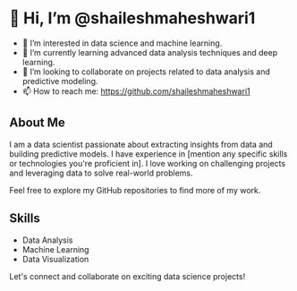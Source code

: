 # 👋 Hi, I’m @shaileshmaheshwari1

- 👀 I’m interested in data science and machine learning.
- 🌱 I’m currently learning advanced data analysis techniques and deep learning.
- 💞️ I’m looking to collaborate on projects related to data analysis and predictive modeling.
- 📫 How to reach me: https://github.com/shaileshmaheshwari1

## About Me
I am a data scientist passionate about extracting insights from data and building predictive models. I have experience in [mention any specific skills or technologies you're proficient in]. I love working on challenging projects and leveraging data to solve real-world problems.

Feel free to explore my GitHub repositories to find more of my work.

## Skills
- Data Analysis
- Machine Learning
- Data Visualization



Let's connect and collaborate on exciting data science projects!

<!---
shaileshmaheshwari1/shaileshmaheshwari1 is a ✨ special ✨ repository because its `README.md` (this file) appears on your GitHub profile.
You can click the Preview link to take a look at your changes.
--->
